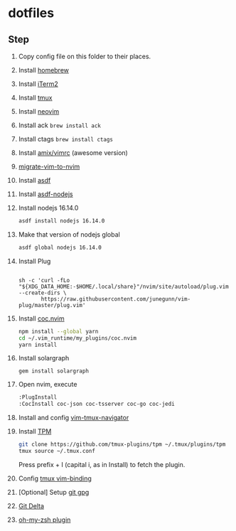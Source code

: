 # dotfiles

## Step
1. Copy config file on this folder to their places.

1. Install [homebrew](https://brew.sh/)

1. Install [iTerm2](https://iterm2.com/)

1. Install [tmux](https://github.com/tmux/tmux/wiki)

1. Install [neovim](https://neovim.io/)

1. Install ack `brew install ack`

1. Install ctags `brew install ctags`

1. Install [amix/vimrc](https://github.com/amix/vimrc) (awesome version)

1. [migrate-vim-to-nvim](https://neovim.io/doc/user/nvim.html#nvim-from-vim)

1. Install [asdf](https://asdf-vm.com)

1. Install [asdf-nodejs](https://github.com/asdf-vm/asdf-nodejs)

1. Install nodejs 16.14.0
    ```sh
    asdf install nodejs 16.14.0
    ```

1. Make that version of nodejs global
    ```sh
    asdf global nodejs 16.14.0
    ```

1. Install Plug
    ```

    sh -c 'curl -fLo "${XDG_DATA_HOME:-$HOME/.local/share}"/nvim/site/autoload/plug.vim --create-dirs \
           https://raw.githubusercontent.com/junegunn/vim-plug/master/plug.vim'
    ```

1. Install [coc.nvim](https://github.com/neoclide/coc.nvim)
    ```sh
    npm install --global yarn
    cd ~/.vim_runtime/my_plugins/coc.nvim
    yarn install
    ```

1. Install solargraph
    ```
    gem install solargraph
    ```

1. Open nvim, execute
    ```sh
    :PlugInstall
    :CocInstall coc-json coc-tsserver coc-go coc-jedi
    ```

1. Install and config [vim-tmux-navigator](https://github.com/christoomey/vim-tmux-navigator)

1. Install [TPM](https://github.com/tmux-plugins/tpm)
    ```sh
    git clone https://github.com/tmux-plugins/tpm ~/.tmux/plugins/tpm
    tmux source ~/.tmux.conf
    ```
    Press prefix + I (capital i, as in Install) to fetch the plugin.

1. Config [tmux vim-binding](https://www.rushiagr.com/blog/2016/06/16/everything-you-need-to-know-about-tmux-copy-pasting/)

1. [Optional] Setup [git gpg](https://gist.github.com/Beneboe/3183a8a9eb53439dbee07c90b344c77e)

1. [Git Delta](https://github.com/dandavison/delta)

1. [oh-my-zsh plugin](https://gist.github.com/n1snt/454b879b8f0b7995740ae04c5fb5b7df)
